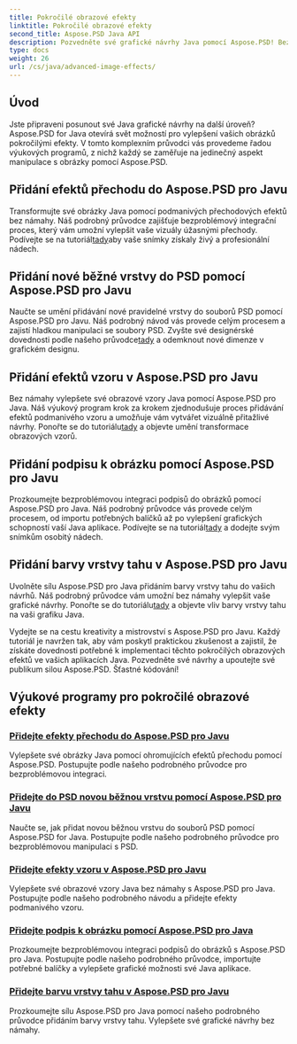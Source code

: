 ```yaml
---
title: Pokročilé obrazové efekty
linktitle: Pokročilé obrazové efekty
second_title: Aspose.PSD Java API
description: Pozvedněte své grafické návrhy Java pomocí Aspose.PSD! Bezproblémově si osvojte pokročilé obrazové efekty – od přechodů a vzorů po podpisy a tahy.
type: docs
weight: 26
url: /cs/java/advanced-image-effects/
---
```

## Úvod
Jste připraveni posunout své Java grafické návrhy na další úroveň? Aspose.PSD for Java otevírá svět možností pro vylepšení vašich obrázků pokročilými efekty. V tomto komplexním průvodci vás provedeme řadou výukových programů, z nichž každý se zaměřuje na jedinečný aspekt manipulace s obrázky pomocí Aspose.PSD.

## Přidání efektů přechodu do Aspose.PSD pro Javu

 Transformujte své obrázky Java pomocí podmanivých přechodových efektů bez námahy. Náš podrobný průvodce zajišťuje bezproblémový integrační proces, který vám umožní vylepšit vaše vizuály úžasnými přechody. Podívejte se na tutoriál[tady](./add-gradient-effects/)aby vaše snímky získaly živý a profesionální nádech.

## Přidání nové běžné vrstvy do PSD pomocí Aspose.PSD pro Javu

 Naučte se umění přidávání nové pravidelné vrstvy do souborů PSD pomocí Aspose.PSD pro Javu. Náš podrobný návod vás provede celým procesem a zajistí hladkou manipulaci se soubory PSD. Zvyšte své designérské dovednosti podle našeho průvodce[tady](./add-new-regular-layer/) a odemknout nové dimenze v grafickém designu.

## Přidání efektů vzoru v Aspose.PSD pro Javu

 Bez námahy vylepšete své obrazové vzory Java pomocí Aspose.PSD pro Java. Náš výukový program krok za krokem zjednodušuje proces přidávání efektů podmanivého vzoru a umožňuje vám vytvářet vizuálně přitažlivé návrhy. Ponořte se do tutoriálu[tady](./add-pattern-effects/) a objevte umění transformace obrazových vzorů.

## Přidání podpisu k obrázku pomocí Aspose.PSD pro Javu

Prozkoumejte bezproblémovou integraci podpisů do obrázků pomocí Aspose.PSD pro Java. Náš podrobný průvodce vás provede celým procesem, od importu potřebných balíčků až po vylepšení grafických schopností vaší Java aplikace. Podívejte se na tutoriál[tady](./add-signature-to-image/) a dodejte svým snímkům osobitý nádech.

## Přidání barvy vrstvy tahu v Aspose.PSD pro Javu

 Uvolněte sílu Aspose.PSD pro Java přidáním barvy vrstvy tahu do vašich návrhů. Náš podrobný průvodce vám umožní bez námahy vylepšit vaše grafické návrhy. Ponořte se do tutoriálu[tady](./add-stroke-layer-color/) a objevte vliv barvy vrstvy tahu na vaši grafiku Java.

Vydejte se na cestu kreativity a mistrovství s Aspose.PSD pro Javu. Každý tutoriál je navržen tak, aby vám poskytl praktickou zkušenost a zajistil, že získáte dovednosti potřebné k implementaci těchto pokročilých obrazových efektů ve vašich aplikacích Java. Pozvedněte své návrhy a upoutejte své publikum silou Aspose.PSD. Šťastné kódování!
## Výukové programy pro pokročilé obrazové efekty
### [Přidejte efekty přechodu do Aspose.PSD pro Javu](./add-gradient-effects/)
Vylepšete své obrázky Java pomocí ohromujících efektů přechodu pomocí Aspose.PSD. Postupujte podle našeho podrobného průvodce pro bezproblémovou integraci.
### [Přidejte do PSD novou běžnou vrstvu pomocí Aspose.PSD pro Javu](./add-new-regular-layer/)
Naučte se, jak přidat novou běžnou vrstvu do souborů PSD pomocí Aspose.PSD for Java. Postupujte podle našeho podrobného průvodce pro bezproblémovou manipulaci s PSD.
### [Přidejte efekty vzoru v Aspose.PSD pro Javu](./add-pattern-effects/)
Vylepšete své obrazové vzory Java bez námahy s Aspose.PSD pro Java. Postupujte podle našeho podrobného návodu a přidejte efekty podmanivého vzoru.
### [Přidejte podpis k obrázku pomocí Aspose.PSD pro Java](./add-signature-to-image/)
Prozkoumejte bezproblémovou integraci podpisů do obrázků s Aspose.PSD pro Java. Postupujte podle našeho podrobného průvodce, importujte potřebné balíčky a vylepšete grafické možnosti své Java aplikace.
### [Přidejte barvu vrstvy tahu v Aspose.PSD pro Javu](./add-stroke-layer-color/)
Prozkoumejte sílu Aspose.PSD pro Java pomocí našeho podrobného průvodce přidáním barvy vrstvy tahu. Vylepšete své grafické návrhy bez námahy.